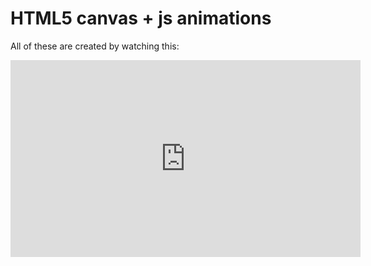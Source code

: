 # HTML5 canvas + js animations

All of these are created by watching this: 
<iframe width="560" height="315" src="https://www.youtube.com/embed/EO6OkltgudE" title="YouTube video player" frameborder="0" allow="accelerometer; autoplay; clipboard-write; encrypted-media; gyroscope; picture-in-picture" allowfullscreen></iframe>
